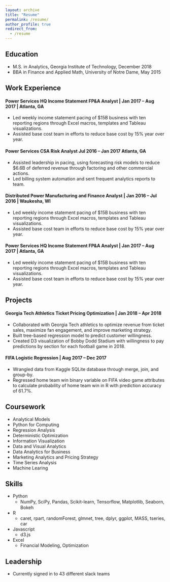 ```yaml
---
layout: archive
title: "Resume"
permalink: /resume/
author_profile: true
redirect_from:
  - /resume
---
```



## Education
* M.S. in Analytics, Georgia Institute of Technology, December 2018
* BBA in Finance and Applied Math, University of Notre Dame, May 2015

## Work Experience
#### Power Services HQ Income Statement FP&A Analyst | Jan 2017 – Aug 2017 | Atlanta, GA
  * Led weekly income statement pacing of $15B business with ten reporting regions through Excel macros, templates and Tableau    visualizations.
  * Assisted base cost team in efforts to reduce base cost by 15% year over year.

#### Power Services CSA Risk Analyst Jul 2016 – Jan 2017 Atlanta, GA
  * Assisted leadership in pacing, using forecasting risk models to reduce $6.6B of deferred revenue through factoring and other commercial actions.
  * Led billing system automation and sent frequent analytics reports to team.
  
#### Distributed Power Manufacturing and Finance Analyst | Jan 2016 – Jul 2016 | Waukesha, WI
  * Led weekly income statement pacing of $15B business with ten reporting regions through Excel macros, templates and Tableau    visualizations.
  * Assisted base cost team in efforts to reduce base cost by 15% year over year.
  
#### Power Services HQ Income Statement FP&A Analyst | Jan 2017 – Aug 2017 | Atlanta, GA
  * Led weekly income statement pacing of $15B business with ten reporting regions through Excel macros, templates and Tableau    visualizations.
  * Assisted base cost team in efforts to reduce base cost by 15% year over year.
  
## Projects
#### Georgia Tech Athletics Ticket Pricing Optimization | Jan 2018 – Apr 2018
  * Collaborated with Georgia Tech athletics to optimize revenue from ticket sales, maximize fan engagement, and improve marketing strategy.
  * Built tree-based regression model to predict customer willingness.
  * Created D3 visualization of Bobby Dodd Stadium with willingness to pay predictions by section for each football game in 2018.

#### FIFA Logistic Regression | Aug 2017 – Dec 2017
  * Wrangled data from Kaggle SQLite database through merge, join, and group-by.
  * Regressed home team win binary variable on FIFA video game attributes to calculate probability of home team win in R with prediction accuracy of 61.7%.
  
## Coursework
* Analytical Models
* Python for Computing
* Regression Analysis
* Deterministic Optimization
* Information Visualization
* Data and Visual Analytics
* Data Analytics for Business
* Marketing Analytics and Pricing Strategy
* Time Series Analysis
* Machine Learing

## Skills
* Python
  * NumPy, SciPy, Pandas, Scikit-learn, Tensorﬂow, Matplotlib, Seaborn, Bokeh 
* R
  * caret, rpart, randomForest, glmnet, tree, dplyr, ggplot, MASS, tseries, car
* Javascript
  * d3.js
* Excel
  * Financial Modeling, Optimization
  
## Leadership
* Currently signed in to 43 different slack teams

